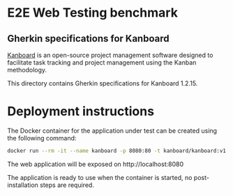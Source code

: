 E2E Web Testing benchmark
=========================

Gherkin specifications for Kanboard
----------------------


[Kanboard](https://kanboard.org/) is an open-source project management software designed to facilitate task tracking and project management using the Kanban methodology.

This directory contains Gherkin specifications for Kanboard 1.2.15.

# Deployment instructions
The Docker container for the application under test can be created using the following command:

```bash
docker run --rm -it --name kanboard -p 8080:80 -t kanboard/kanboard:v1.2.15
```

The web application will be exposed on http://localhost:8080

The application is ready to use when the container is started, no post-installation steps are required.

